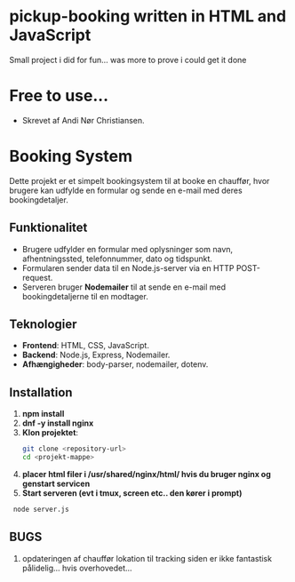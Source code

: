 # pickup-booking written in HTML and JavaScript
Small project i did for fun... was more to prove i could get it done

# Free to use...

- Skrevet af Andi Nør Christiansen.

# Booking System 

Dette projekt er et simpelt bookingsystem til at booke en chauffør, hvor brugere kan udfylde en formular og sende en e-mail med deres bookingdetaljer.

## Funktionalitet

- Brugere udfylder en formular med oplysninger som navn, afhentningssted, telefonnummer, dato og tidspunkt.
- Formularen sender data til en Node.js-server via en HTTP POST-request.
- Serveren bruger **Nodemailer** til at sende en e-mail med bookingdetaljerne til en modtager.

## Teknologier

- **Frontend**: HTML, CSS, JavaScript.
- **Backend**: Node.js, Express, Nodemailer.
- **Afhængigheder**: body-parser, nodemailer, dotenv.

## Installation

1. **npm install**
2. **dnf -y install nginx**
3. **Klon projektet**:
   ```bash
   git clone <repository-url>
   cd <projekt-mappe>
4. **placer html filer i /usr/shared/nginx/html/ hvis du bruger nginx og genstart servicen**
5. **Start serveren (evt i tmux, screen etc.. den kører i prompt)**
  ```bash
   node server.js
  ```
## BUGS

1. opdateringen af chauffør lokation til tracking siden er ikke fantastisk pålidelig... hvis overhovedet...
